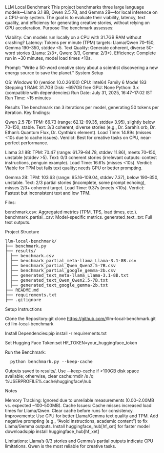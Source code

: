 LLM Local Benchmark
This project benchmarks three large language models—Llama 3.1 8B, Qwen 2.5 7B, and Gemma 2B—for local inference on a CPU-only system. The goal is to evaluate their viability, latency, text quality, and efficiency for generating creative stories, without relying on GPU acceleration.
Purpose
The benchmark assesses:

Viability: Can models run locally on a CPU with 31.7GB RAM without crashing?
Latency: Tokens per minute (TPM) targets: Llama/Qwen 70–150, Gemma 190–350, stddev <5.
Text Quality: Generate coherent, diverse 50-word stories (Llama: 2/3+, Qwen: 3/3, Gemma: 2/3+).
Efficiency: Complete run in ~30 minutes, model load times <10s.

Prompt: "Write a 50-word creative story about a scientist discovering a new energy source to save the planet."
System Setup

OS: Windows 10 (version 10.0.26100)
CPU: Intel64 Family 6 Model 183 Stepping 1
RAM: 31.7GB
Disk: ~697GB free
GPU: None
Python: 3.x (compatible with dependencies)
Run Date: July 31, 2025, 16:47–17:02 IST
Run Time: ~15 minutes

Results
The benchmark ran 3 iterations per model, generating 50 tokens per iteration. Key findings:

Qwen 2.5 7B:
TPM: 66.73 (range: 62.12–69.35, stddev 3.95), slightly below 70–150, stable.
Text: 3/3 coherent, diverse stories (e.g., Dr. Sarah’s orb, Dr. Ethan’s Quantum Flux, Dr. Cynthia’s element).
Load Time: 14.89s (misses <10s due to cache issues).
Verdict: Best for creative tasks on CPU, near-perfect performance.


Llama 3.1 8B:
TPM: 70.47 (range: 61.79–84.78, stddev 11.86), meets 70–150, unstable (stddev >5).
Text: 0/3 coherent stories (irrelevant outputs: contest instructions, penguin example).
Load Time: 16.61s (misses <10s).
Verdict: Viable for TPM but fails text quality; needs GPU or better prompting.


Gemma 2B:
TPM: 103.63 (range: 95.16–109.04, stddev 7.37), below 190–350, unstable.
Text: 2/3 partial stories (incomplete, some prompt echoing), misses 2/3+ coherent target.
Load Time: 9.37s (meets <10s).
Verdict: Fastest but inconsistent text and low TPM.



Files:

benchmark.csv: Aggregated metrics (TPM, TPS, load times, etc.).
benchmark_partial_<model>.csv: Model-specific metrics.
generated_text_<model>.txt: Full text outputs.

Project Structure
<pre>
llm-local-benchmark/
├── benchmark.py
├── results/
│ ├── benchmark.csv
│ ├── benchmark_partial_meta-llama_Llama-3.1-8B.csv
│ ├── benchmark_partial_Qwen_Qwen2.5-7B.csv
│ ├── benchmark_partial_google_gemma-2b.csv
│ ├── generated_text_meta-llama_Llama-3.1-8B.txt
│ ├── generated_text_Qwen_Qwen2.5-7B.txt
│ ├── generated_text_google_gemma-2b.txt
├── README.md
├── requirements.txt
├── .gitignore
</pre>
Setup Instructions

Clone the Repository:git clone https://github.com/<your-username>/llm-local-benchmark.git
cd llm-local-benchmark


Install Dependencies:pip install -r requirements.txt


Set Hugging Face Token:set HF_TOKEN=your_huggingface_token


Run the Benchmark:
<pre>
  python benchmark.py --keep-cache
</pre>

Outputs saved to results/.
Use --keep-cache if >100GB disk space available; otherwise, clear cache:rmdir /s /q %USERPROFILE%\.cache\huggingface\hub





Notes

Memory Tracking: Ignored due to unreliable measurements (0.00–2.00MB vs. expected ~100–500MB).
Cache Issues: Cache misses increased load times for Llama/Qwen. Clear cache before runs for consistency.
Improvements:
Use GPU for better Llama/Gemma text quality and TPM.
Add negative prompting (e.g., “Avoid instructions, academic content”) to fix Llama/Gemma outputs.
Install huggingface_hub[hf_xet] for faster model downloads:pip install huggingface_hub[hf_xet]




Limitations: Llama’s 0/3 stories and Gemma’s partial outputs indicate CPU limitations. Qwen is the most reliable for creative tasks.


